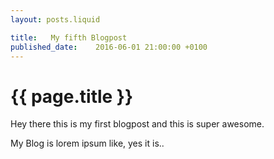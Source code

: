 ```yaml
---
layout: posts.liquid

title:   My fifth Blogpost
published_date:    2016-06-01 21:00:00 +0100
---
```

# {{ page.title }}

Hey there this is my first blogpost and this is super awesome.

My Blog is lorem ipsum like, yes it is..
